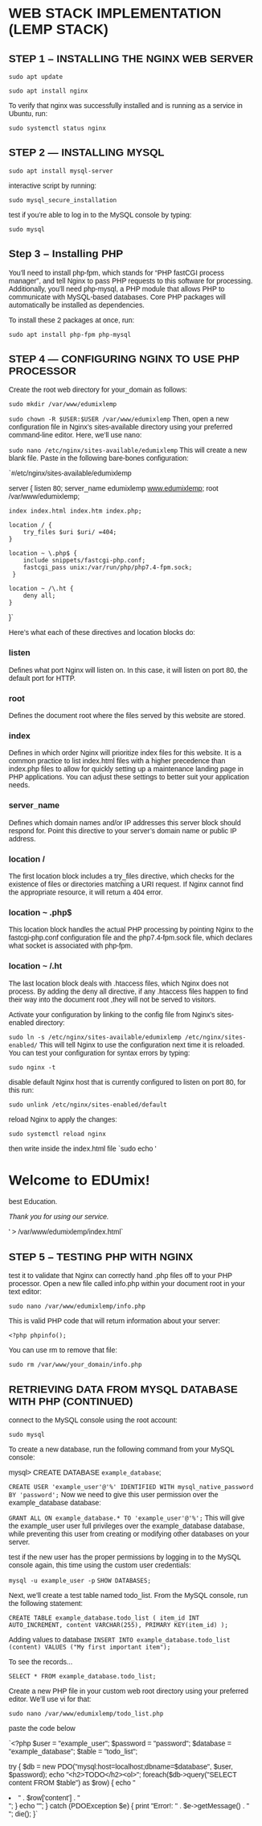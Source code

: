 # WEB STACK IMPLEMENTATION (LEMP STACK)

## STEP 1 – INSTALLING THE NGINX WEB SERVER

`sudo apt update`

`sudo apt install nginx`

To verify that nginx was successfully installed and is running as a service in Ubuntu, run:

`sudo systemctl status nginx`


## STEP 2 — INSTALLING MYSQL
`sudo apt install mysql-server`

interactive script by running:

`sudo mysql_secure_installation`

test if you’re able to log in to the MySQL console by typing:

`sudo mysql`


## Step 3 – Installing PHP

You’ll need to install php-fpm, which stands for “PHP fastCGI process manager”, and tell Nginx to pass PHP requests to this software for processing. Additionally, you’ll need php-mysql, a PHP module that allows PHP to communicate with MySQL-based databases. Core PHP packages will automatically be installed as dependencies.

To install these 2 packages at once, run:

`sudo apt install php-fpm php-mysql`


## STEP 4 — CONFIGURING NGINX TO USE PHP PROCESSOR

Create the root web directory for your_domain as follows:

`sudo mkdir /var/www/edumixlemp`

`sudo chown -R $USER:$USER /var/www/edumixlemp`
Then, open a new configuration file in Nginx’s sites-available directory using your preferred command-line editor. Here, we’ll use nano:

`sudo nano /etc/nginx/sites-available/edumixlemp`
This will create a new blank file. Paste in the following bare-bones configuration:

`#/etc/nginx/sites-available/edumixlemp

server {
    listen 80;
    server_name edumixlemp www.edumixlemp;
    root /var/www/edumixlemp;

    index index.html index.htm index.php;

    location / {
        try_files $uri $uri/ =404;
    }

    location ~ \.php$ {
        include snippets/fastcgi-php.conf;
        fastcgi_pass unix:/var/run/php/php7.4-fpm.sock;
     }

    location ~ /\.ht {
        deny all;
    }

}`

Here’s what each of these directives and location blocks do:

### listen 
Defines what port Nginx will listen on. In this case, it will listen on port 80, the default port for HTTP.
### root
Defines the document root where the files served by this website are stored.
### index
Defines in which order Nginx will prioritize index files for this website. It is a common practice to list index.html files with a higher precedence than index.php files to allow for quickly setting up a maintenance landing page in PHP applications. You can adjust these settings to better suit your application needs.
### server_name 
Defines which domain names and/or IP addresses this server block should respond for. Point this directive to your server’s domain name or public IP address.
### location / 
The first location block includes a try_files directive, which checks for the existence of files or directories matching a URI request. If Nginx cannot find the appropriate resource, it will return a 404 error.
### location ~ \.php$ 
This location block handles the actual PHP processing by pointing Nginx to the fastcgi-php.conf configuration file and the php7.4-fpm.sock file, which declares what socket is associated with php-fpm.
### location ~ /\.ht 
The last location block deals with .htaccess files, which Nginx does not process. By adding the deny all directive, if any .htaccess files happen to find their way into the document root ,they will not be served to visitors.


Activate your configuration by linking to the config file from Nginx’s sites-enabled directory:

`sudo ln -s /etc/nginx/sites-available/edumixlemp /etc/nginx/sites-enabled/`
This will tell Nginx to use the configuration next time it is reloaded. You can test your configuration for syntax errors by typing:

`sudo nginx -t`

disable default Nginx host that is currently configured to listen on port 80, for this run:

`sudo unlink /etc/nginx/sites-enabled/default`

reload Nginx to apply the changes:

`sudo systemctl reload nginx`

then write inside the index.html file
`sudo echo '<!DOCTYPE html>
<html>
<head>
<title>Welcome to EDUmix on Nginx!</title>
<style>
    body {
        width: 35em;
        margin: 0 auto;
        font-family: Tahoma, Verdana, Arial, sans-serif;
    }
</style>
</head>
<body>
<h1>Welcome to EDUmix!</h1>
<p>best Education.</p>

<p><em>Thank you for using our service.</em></p>
</body>
</html>' > /var/www/edumixlemp/index.html`


## STEP 5 – TESTING PHP WITH NGINX

 test it to validate that Nginx can correctly hand .php files off to your PHP processor.
 Open a new file called info.php within your document root in your text editor:

`sudo nano /var/www/edumixlemp/info.php`

This is valid PHP code that will return information about your server:

`<?php
phpinfo();`

You can use rm to remove that file:

`sudo rm /var/www/your_domain/info.php`


## RETRIEVING DATA FROM MYSQL DATABASE WITH PHP (CONTINUED)

connect to the MySQL console using the root account:

`sudo mysql`

To create a new database, run the following command from your MySQL console:

mysql> CREATE DATABASE `example_database`;

`CREATE USER 'example_user'@'%' IDENTIFIED WITH mysql_native_password BY 'password';`
Now we need to give this user permission over the example_database database:

`GRANT ALL ON example_database.* TO 'example_user'@'%';`
This will give the example_user user full privileges over the example_database database, while preventing this user from creating or modifying other databases on your server.

test if the new user has the proper permissions by logging in to the MySQL console again, this time using the custom user credentials:

`mysql -u example_user -p`
`SHOW DATABASES;`

Next, we’ll create a test table named todo_list. From the MySQL console, run the following statement:

`CREATE TABLE example_database.todo_list (
  item_id INT AUTO_INCREMENT,
 content VARCHAR(255),
  PRIMARY KEY(item_id) );`
  
  Adding values to database
  `INSERT INTO example_database.todo_list (content) VALUES ("My first important item");`
  
  To see the records...
  
  `SELECT * FROM example_database.todo_list;`
  
  
  Create a new PHP file in your custom web root directory using your preferred editor. We’ll use vi for that:

`sudo nano /var/www/edumixlemp/todo_list.php`
  
 paste the code below
 
 `<?php
$user = "example_user";
$password = "password";
$database = "example_database";
$table = "todo_list";

try {
  $db = new PDO("mysql:host=localhost;dbname=$database", $user, $password);
  echo "<h2>TODO</h2><ol>";
  foreach($db->query("SELECT content FROM $table") as $row) {
    echo "<li>" . $row['content'] . "</li>";
  }
  echo "</ol>";
} catch (PDOException $e) {
    print "Error!: " . $e->getMessage() . "<br/>";
    die();
}`

